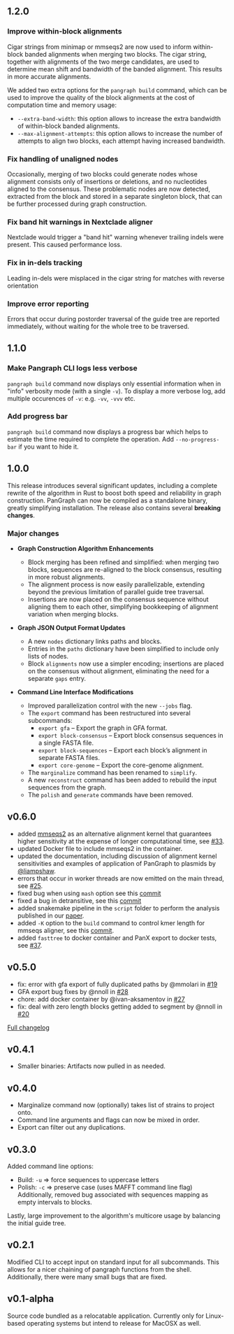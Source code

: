 ## 1.2.0

### Improve within-block alignments

Cigar strings from minimap or mmseqs2 are now used to inform within-block banded alignments when merging two blocks. The cigar string, together with alignments of the two merge candidates, are used to determine mean shift and bandwidth of the banded alignment. This results in more accurate alignments.

We added two extra options for the `pangraph build` command, which can be used to improve the quality of the block alignments at the cost of computation time and memory usage:

- `--extra-band-width`: this option allows to increase the extra bandwidth of within-block banded alignments.
- `--max-alignment-attempts`: this option allows to increase the number of attempts to align two blocks, each attempt having increased bandwidth.

### Fix handling of unaligned nodes

Occasionally, merging of two blocks could generate nodes whose alignment consists only of insertions or deletions, and no nucleotides aligned to the consensus. These problematic nodes are now detected, extracted from the block and stored in a separate singleton block, that can be further processed during graph construction.

### Fix band hit warnings in Nextclade aligner

Nextclade would trigger a "band hit" warning whenever trailing indels were present. This caused performance loss.

### Fix in in-dels tracking

Leading in-dels were misplaced in the cigar string for matches with reverse orientation

### Improve error reporting

Errors that occur during postorder traversal of the guide tree are reported immediately, without waiting for the whole tree to be traversed.

## 1.1.0

### Make Pangraph CLI logs less verbose

`pangraph build` command now displays only essential information when in "info" verbosity mode (with a single `-v`). To display a more verbose log, add multiple occurences of `-v`: e.g. `-vv`, `-vvv` etc.

### Add progress bar

`pangraph build` command now displays a progress bar which helps to estimate the time required to complete the operation. Add `--no-progress-bar` if you want to hide it.

## 1.0.0

This release introduces several significant updates, including a complete rewrite of the algorithm in Rust to boost both speed and reliability in graph construction. PanGraph can now be compiled as a standalone binary, greatly simplifying installation. The release also contains several **breaking changes**.

### Major changes

- **Graph Construction Algorithm Enhancements**
  - Block merging has been refined and simplified: when merging two blocks, sequences are re-aligned to the block consensus, resulting in more robust alignments.
  - The alignment process is now easily parallelizable, extending beyond the previous limitation of parallel guide tree traversal.
  - Insertions are now placed on the consensus sequence without aligning them to each other, simplifying bookkeeping of alignment variation when merging blocks.

- **Graph JSON Output Format Updates**
  - A new `nodes` dictionary links paths and blocks.
  - Entries in the `paths` dictionary have been simplified to include only lists of nodes.
  - Block `alignments` now use a simpler encoding; insertions are placed on the consensus without alignment, eliminating the need for a separate `gaps` entry.

- **Command Line Interface Modifications**
  - Improved parallelization control with the new `--jobs` flag.
  - The `export` command has been restructured into several subcommands:
    - `export gfa` – Export the graph in GFA format.
    - `export block-consensus` – Export block consensus sequences in a single FASTA file.
    - `export block-sequences` – Export each block’s alignment in separate FASTA files.
    - `export core-genome` – Export the core-genome alignment.
  - The `marginalize` command has been renamed to `simplify`.
  - A new `reconstruct` command has been added to rebuild the input sequences from the graph.
  - The `polish` and `generate` commands have been removed.

## v0.6.0

- added [mmseqs2](https://github.com/soedinglab/MMseqs2) as an alternative alignment kernel that guarantees higher sensitivity at the expense of longer computational time, see [#33](https://github.com/neherlab/pangraph/pull/33).
- updated Docker file to include mmseqs2 in the container.
- updated the documentation, including discussion of alignment kernel sensitivities and examples of application of PanGraph to plasmids by [@liampshaw](https://github.com/neherlab/pangraph/commits?author=liampshaw).
- errors that occur in worker threads are now emitted on the main thread, see [#25](https://github.com/neherlab/pangraph/pull/25).
- fixed bug when using `mash` option see this [commit](https://github.com/neherlab/pangraph/commit/2167c2e9f72b2962ef2e2b9ec1fbe0e16fe0f568)
- fixed a bug in detransitive, see this [commit](https://github.com/neherlab/pangraph/commit/a9651323aba2822d1b1c380a086fae4216c8030d)
- added snakemake pipeline in the `script` folder to perform the analysis published in our [paper](https://github.com/neherlab/pangraph#citing).
- added `-K` option to the `build` command to control kmer length for mmseqs aligner, see this [commit](https://github.com/neherlab/pangraph/commit/0857c36c7c8d11d53e8efab91cf5d18c35685a6e).
- added `fasttree` to docker container and PanX export to docker tests, see [#37](https://github.com/neherlab/pangraph/pull/37).

## v0.5.0

- fix: error with gfa export of fully duplicated paths by @mmolari in [#19](https://github.com/neherlab/pangraph/pull/19)
- GFA export bug fixes by @nnoll in [#28](https://github.com/neherlab/pangraph/pull/28)
- chore: add docker container by @ivan-aksamentov in [#27](https://github.com/neherlab/pangraph/pull/27)
- fix: deal with zero length blocks getting added to segment by @nnoll in [#20](https://github.com/neherlab/pangraph/pull/20)

[Full changelog](https://github.com/neherlab/pangraph/compare/v0.4.1...0.5.0)

## v0.4.1

- Smaller binaries: Artifacts now pulled in as needed.

## v0.4.0

- Marginalize command now (optionally) takes list of strains to project onto.
- Command line arguments and flags can now be mixed in order.
- Export can filter out any duplications.

## v0.3.0

Added command line options:

- Build: `-u` => force sequences to uppercase letters
- Polish: `-c` => preserve case (uses MAFFT command line flag)
  Additionally, removed bug associated with sequences mapping as empty intervals to blocks.

Lastly, large improvement to the algorithm's multicore usage by balancing the initial guide tree.

## v0.2.1

Modified CLI to accept input on standard input for all subcommands. This allows for a nicer chaining of pangraph functions from the shell. Additionally, there were many small bugs that are fixed.

## v0.1-alpha

Source code bundled as a relocatable application. Currently only for Linux-based operating systems but intend to release for MacOSX as well.
